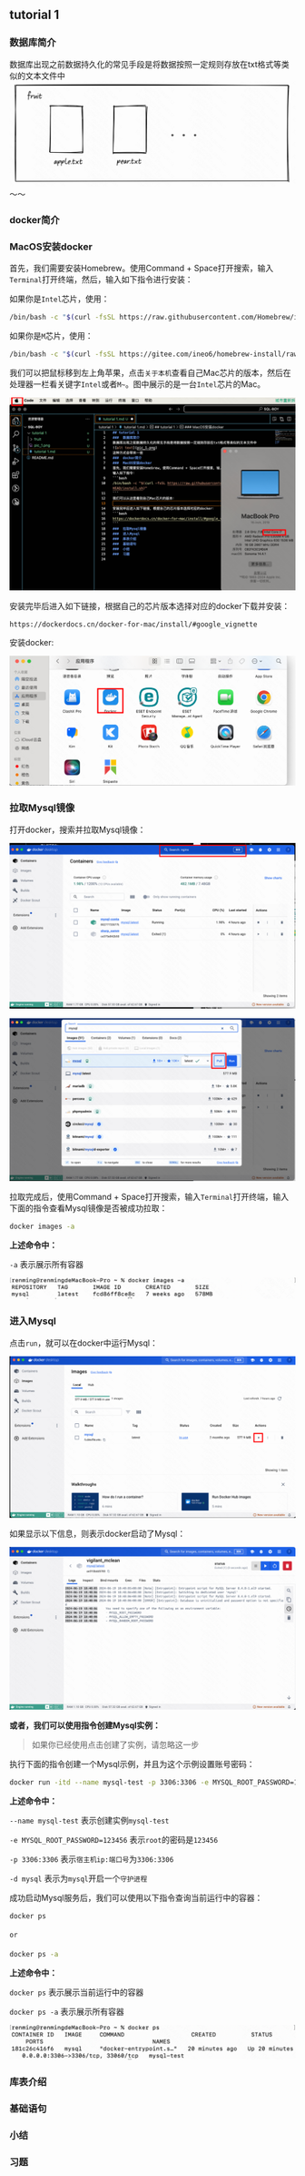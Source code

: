 ## tutorial 1
###  数据库简介
数据库出现之前数据持久化的常见手段是将数据按照一定规则存放在txt格式等类似的文本文件中
![alt text](pic_1.png)
～～
###  docker简介
###  MacOS安装docker
首先，我们需要安装Homebrew。使用Command + Space打开搜索，输入`Terminal`打开终端，然后，输入如下指令进行安装：

如果你是`Intel`芯片，使用：

```bash
/bin/bash -c "$(curl -fsSL https://raw.githubusercontent.com/Homebrew/install/HEAD/install.sh)"
```

如果你是`M`芯片，使用：

```bash
/bin/bash -c "$(curl -fsSL https://gitee.com/ineo6/homebrew-install/raw/master/install.sh)"
```

我们可以把鼠标移到左上角苹果，点击`关于本机`查看自己Mac芯片的版本，然后在处理器一栏看关键字`Intel`或者`M~`。图中展示的是一台`Intel`芯片的Mac。

![alt text](image.png)

安装完毕后进入如下链接，根据自己的芯片版本选择对应的docker下载并安装：

```bash
https://dockerdocs.cn/docker-for-mac/install/#google_vignette
```

安装docker:

![alt text](image-1.png)

###  拉取Mysql镜像

打开docker，搜索并拉取Mysql镜像：

![alt text](image-2.png)

![alt text](image-3.png)

拉取完成后，使用Command + Space打开搜索，输入`Terminal`打开终端，输入下面的指令查看Mysql镜像是否被成功拉取：

```bash
docker images -a
```

**上述命令中：**

`-a` 表示展示所有容器

![alt text](image-6.png)

###  进入Mysql

点击`run`，就可以在docker中运行Mysql：

![alt text](image-4.png)

如果显示以下信息，则表示docker启动了Mysql：

![alt text](image-5.png)

**或者，我们可以使用指令创建Mysql实例：**

> 如果你已经使用点击创建了实例，请忽略这一步

执行下面的指令创建一个Mysql示例，并且为这个示例设置账号密码：

```bash
docker run -itd --name mysql-test -p 3306:3306 -e MYSQL_ROOT_PASSWORD=123456 mysql
```

**上述命令中：**

`--name mysql-test` 表示创建实例`mysql-test` 

`-e MYSQL_ROOT_PASSWORD=123456` 表示`root`的密码是`123456`

`-p 3306:3306` 表示`宿主机ip:端口号`为`3306:3306`

`-d mysql` 表示为`mysql`开启一个`守护进程`


成功启动Mysql服务后，我们可以使用以下指令查询当前运行中的容器：

```bash
docker ps

or

docker ps -a
```
**上述命令中：**

`docker ps` 表示展示当前运行中的容器

`docker ps -a` 表示展示所有容器

![alt text](image-7.png)

###  库表介绍
###  基础语句
###  小结
###  习题
